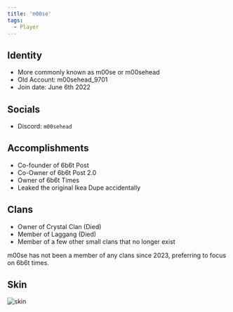 ```yaml
---
title: 'm00se'
tags:
  - Player
---
```


## Identity
- More commonly known as m00se or m00sehead
- Old Account: m00sehead_9701
- Join date: June 6th 2022

## Socials
- Discord: `m00sehead`

## Accomplishments 
- Co-founder of 6b6t Post
- Co-Owner of 6b6t Post 2.0
- Owner of 6b6t Times
- Leaked the original Ikea Dupe accidentally

## Clans
- Owner of Crystal Clan (Died)
- Member of Laggang (Died)
- Member of a few other small clans that no longer exist 


m00se has not been a member of any clans since 2023, preferring to focus on 6b6t times.

## Skin
![skin](https://s.namemc.com/3d/skin/body.png?id=0fe8372b4e327eee&model=classic&theta=30&phi=21&time=90&width=100&height=200)
